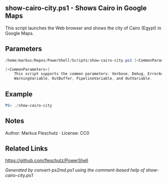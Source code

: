 ## show-cairo-city.ps1 - Shows Cairo in Google Maps

This script launches the Web browser and shows the city of Cairo (Egypt) in Google Maps.

## Parameters
```powershell
/home/markus/Repos/PowerShell/Scripts/show-cairo-city.ps1 [<CommonParameters>]

[<CommonParameters>]
    This script supports the common parameters: Verbose, Debug, ErrorAction, ErrorVariable, WarningAction, 
    WarningVariable, OutBuffer, PipelineVariable, and OutVariable.
```

## Example
```powershell
PS> ./show-cairo-city

```

## Notes
Author: Markus Fleschutz · License: CC0

## Related Links
https://github.com/fleschutz/PowerShell

*Generated by convert-ps2md.ps1 using the comment-based help of show-cairo-city.ps1*
